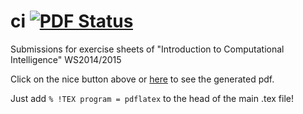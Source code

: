 ci [![PDF Status](https://www.sharelatex.com/github/repos/leo-labs/ci/builds/latest/badge.svg)](https://www.sharelatex.com/github/repos/leo-labs/ci/builds/latest/output.pdf)
==
Submissions for exercise sheets of "Introduction to Computational Intelligence" WS2014/2015


Click on the nice button above or [here](https://www.sharelatex.com/github/repos/leo-labs/ci/builds/latest/output.pdf) to see the generated pdf. 

Just add ```% !TEX program = pdflatex``` to the head of the main .tex file!


